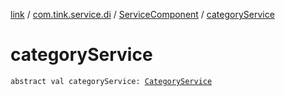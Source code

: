 [link](../../index.md) / [com.tink.service.di](../index.md) / [ServiceComponent](index.md) / [categoryService](./category-service.md)

# categoryService

`abstract val categoryService: `[`CategoryService`](../../com.tink.service.category/-category-service/index.md)